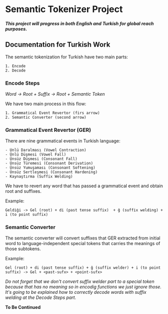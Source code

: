 # Semantic Tokenizer Project

#### *This project will progress in both English and Turkish for global reach purposes.*

## Documentation for Turkish Work

The semantic tokenization for Turkish have two main parts:

    1. Encode
    2. Decode 

### Encode Steps

*Word -> Root + Suffix -> Root + Semantic Token*

We have two main process in this flow:

    1. Grammatical Event Revertor (firs arrow)
    2. Semantic Converter (second arrow)

### Grammatical Event Revertor (GER)

There are nine grammatical events in Turkish language:
    
    - Ünlü Daralması (Vowel Contraction)
    - Ünlü Düşmesi (Vowel Fall)
    - Ünsüz Düşmesi (Consonant Fall)
    - Ünsüz Türemesi (Consonant Derivation)
    - Ünsüz Yumuşaması (Consonant Softening)
    - Ünsüz Sertleşmesi (Consonant Hardening)
    - Kaynaştırma (Suffix Welding)

We have to revert any word that has passed a grammatical event and obtain root and suffixes.

Example:

    Geldiği -> Gel (root) + di (past tense suffix)  + ğ (suffix welding) + i (to point suffix)


### Semantic Converter 

The semantic converter will convert suffixes that GER extracted from initial word to language-independent special tokens that carries the meanings of those subtokens.

Example: 

    Gel (root) + di (past tense suffix) + ğ (suffix welder) + i (to point suffix) -> Gel + <past-sufx> + <point-sufx>

*Do not forget that we don't convert suffix welder part to a special token because that has no meaning so in encodig functions we just ignore those. It's going to be explained how to correctly decode words with suffix welding at the Decode Steps part.*

**To Be Continued**

